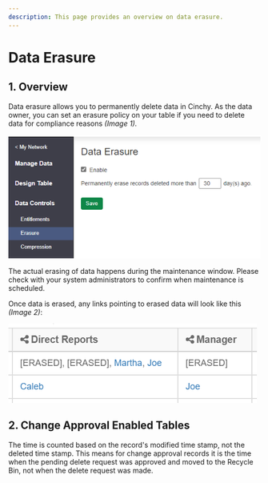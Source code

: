 ```yaml
---
description: This page provides an overview on data erasure.
---
```


# Data Erasure

## 1. Overview

Data erasure allows you to permanently delete data in Cinchy. As the data owner, you can set an erasure policy on your table if you need to delete data for compliance reasons _(Image 1)._

![Image 1: Data Erasure](<../../../../.gitbook/assets/image (155).png>)

The actual erasing of data happens during the maintenance window. Please check with your system administrators to confirm when maintenance is scheduled.

Once data is erased, any links pointing to erased data will look like this _(Image 2)_:

![Image 2: Data Erasure](<../../../../.gitbook/assets/image (626).png>)

## 2. Change Approval Enabled Tables

The time is counted based on the record's modified time stamp, not the deleted time stamp. This means for change approval records it is the time when the pending delete request was approved and moved to the Recycle Bin, not when the delete request was made.
